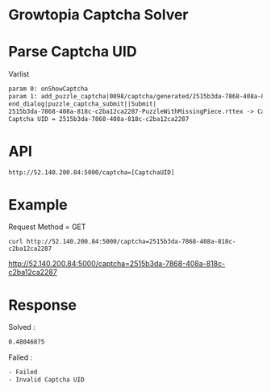 # Growtopia Captcha Solver

# Parse Captcha UID

Varlist

```txt
param 0: onShowCaptcha
param 1: add_puzzle_captcha|0098/captcha/generated/2515b3da-7868-408a-818c-c2ba12ca2287-PuzzleWithMissingPiece.rttex|0098/captcha/generated/2515b3da-7868-408a-818c-c2ba12ca2287-TrimmedPuzzlePiece.rttex|ubistatic-a.akamaihd.net|200118|
end_dialog|puzzle_captcha_submit||Submit|
2515b3da-7868-408a-818c-c2ba12ca2287-PuzzleWithMissingPiece.rttex -> Captcha UID = 2515b3da-7868-408a-818c-c2ba12ca2287
Captcha UID = 2515b3da-7868-408a-818c-c2ba12ca2287
```

# API
```http://52.140.200.84:5000/captcha=[CaptchaUID]```

# Example
Request Method = GET

```curl http://52.140.200.84:5000/captcha=2515b3da-7868-408a-818c-c2ba12ca2287```

http://52.140.200.84:5000/captcha=2515b3da-7868-408a-818c-c2ba12ca2287

# Response
Solved :
```txt
0.48046875
```
Failed :
```txt
- Failed
- Invalid Captcha UID
```
